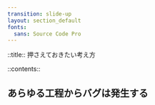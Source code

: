 ```yaml
---
transition: slide-up
layout: section_default
fonts:
  sans: Source Code Pro
---
```


::title::
押さえておきたい考え方

::contents::

<h2 class="text-sectionTitle font-bold mt-40 leading-relaxed w-fit mx-auto">
あらゆる工程からバグは発生する
</h2>
<!-- 開発中、つまりは実装ミスだけでなく要件定義、設計といった段階からバグの原因はある。だからこそそれらすべてを最後にまとめて検出して直すのは無理がある。shift leftしよう。 -->
